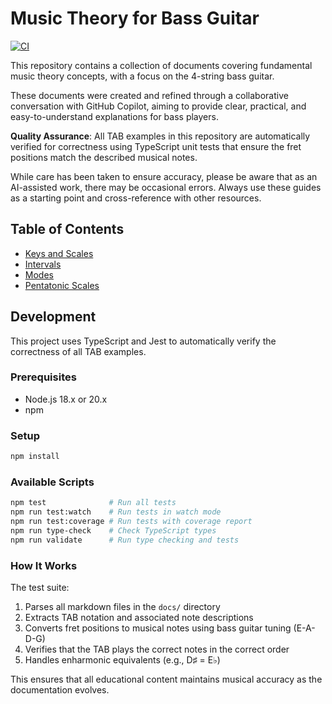# Music Theory for Bass Guitar

[![CI](https://github.com/bas/music-notes/actions/workflows/ci.yml/badge.svg)](https://github.com/bas/music-notes/actions/workflows/ci.yml)

This repository contains a collection of documents covering fundamental music theory concepts, with a focus on the 4-string bass guitar.

These documents were created and refined through a collaborative conversation with GitHub Copilot, aiming to provide clear, practical, and easy-to-understand explanations for bass players. 

**Quality Assurance**: All TAB examples in this repository are automatically verified for correctness using TypeScript unit tests that ensure the fret positions match the described musical notes.

While care has been taken to ensure accuracy, please be aware that as an AI-assisted work, there may be occasional errors. Always use these guides as a starting point and cross-reference with other resources.

## Table of Contents

- [Keys and Scales](./docs/keys-and-scales.md)
- [Intervals](./docs/intervals.md)
- [Modes](./docs/modes.md)
- [Pentatonic Scales](./docs/pentatonic-scales.md)

## Development

This project uses TypeScript and Jest to automatically verify the correctness of all TAB examples.

### Prerequisites

- Node.js 18.x or 20.x
- npm

### Setup

```bash
npm install
```

### Available Scripts

```bash
npm test              # Run all tests
npm run test:watch    # Run tests in watch mode
npm run test:coverage # Run tests with coverage report
npm run type-check    # Check TypeScript types
npm run validate      # Run type checking and tests
```

### How It Works

The test suite:
1. Parses all markdown files in the `docs/` directory
2. Extracts TAB notation and associated note descriptions
3. Converts fret positions to musical notes using bass guitar tuning (E-A-D-G)
4. Verifies that the TAB plays the correct notes in the correct order
5. Handles enharmonic equivalents (e.g., D♯ = E♭)

This ensures that all educational content maintains musical accuracy as the documentation evolves.
